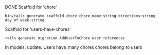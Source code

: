 

DONE Scaffold for 'chore'

```bin/rails generate scaffold chore chore_name:string directions:string day_of_week:string```

Scaffold for 'users-have-chores'

`rails generate migration AddUserToChore user:references`

In models, update:
Users have_many chores
chores belong_to users
